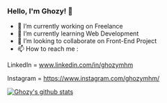 ### Hello, I'm Ghozy! 👋

- 🔭 I’m currently working on Freelance
- 🌱 I’m currently learning Web Development
- 👯 I’m looking to collaborate on Front-End Project
- 📫 How to reach me : 

LinkedIn = www.linkedin.com/in/ghozymhm 

Instagram = https://www.instagram.com/ghozymhm/

[![Ghozy's github stats](https://github-readme-stats.vercel.app/api?username=GhozyMHM&show_icons=true&theme=tokyonight)](https://github.com/GhozyMHM/github-readme-stats)
